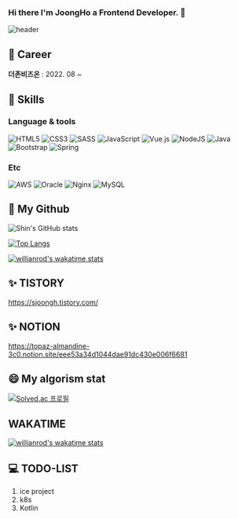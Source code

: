 ### Hi there I'm JoongHo a Frontend Developer. 👋

<!--
**sjoongh/sjoongh** is a ✨ _special_ ✨ repository because its `README.md` (this file) appears on your GitHub profile.

Here are some ideas to get you started:

- 🔭 I’m currently working on ...
- 🌱 I’m currently learning ...
- 👯 I’m looking to collaborate on ...
- 🤔 I’m looking for help with ...
- 💬 Ask me about ...
- 📫 How to reach me: ...
- 😄 Pronouns: ...
- ⚡ Fun fact: 
-->
![header](https://capsule-render.vercel.app/api?type=slice&color=auto&height=300&section=header&text=JoongHoShin&fontSize=90)

## 🔭 Career
**더존비즈온** : 2022. 08 ~

## 🎯 Skills
### Language & tools
![HTML5](https://img.shields.io/badge/html5-%23E34F26.svg?style=for-the-badge&logo=html5&logoColor=white)
![CSS3](https://img.shields.io/badge/css3-%231572B6.svg?style=for-the-badge&logo=css3&logoColor=white)
![SASS](https://img.shields.io/badge/SASS-hotpink.svg?style=for-the-badge&logo=SASS&logoColor=white)
![JavaScript](https://img.shields.io/badge/javascript-%23323330.svg?style=for-the-badge&logo=javascript&logoColor=%23F7DF1E)
![Vue.js](https://img.shields.io/badge/vuejs-%2335495e.svg?style=for-the-badge&logo=vuedotjs&logoColor=%234FC08D)
![NodeJS](https://img.shields.io/badge/node.js-6DA55F?style=for-the-badge&logo=node.js&logoColor=white)
![Java](https://img.shields.io/badge/java-%23ED8B00.svg?style=for-the-badge&logo=java&logoColor=white)
![Bootstrap](https://img.shields.io/badge/bootstrap-blueviolet?style=for-the-badge&logo=bootstrap&logoColor=#7952B3)
![Spring](https://img.shields.io/badge/-spring-green?style=for-the-badge&logo=spring&logoColor=white)

### Etc
![AWS](https://img.shields.io/badge/AWS-%23FF9900.svg?style=for-the-badge&logo=amazon-aws&logoColor=white)
![Oracle](https://img.shields.io/badge/Oracle-F80000?style=for-the-badge&logo=oracle&logoColor=white)
![Nginx](https://img.shields.io/badge/nginx-%23009639.svg?style=for-the-badge&logo=nginx&logoColor=white)
![MySQL](https://img.shields.io/badge/mysql-%2300f.svg?style=for-the-badge&logo=mysql&logoColor=white)


## 🌱 My Github
![Shin's GitHub stats](https://github-readme-stats.vercel.app/api?username=sjoongh&count_private=true)

[![Top Langs](https://github-readme-stats.vercel.app/api/top-langs/?username=sjoongh&langs_count=10&layout=compact&theme=white)](https://github.com/sjoongh/sjoongh)

[![willianrod's wakatime stats](https://github-readme-stats.vercel.app/api/wakatime?username=sjoongh)](https://github.com/anuraghazra/github-readme-stats)

## ✨ TISTORY
https://sjoongh.tistory.com/

## ✨ NOTION
https://topaz-almandine-3c0.notion.site/eee53a34d1044dae91dc430e006f6681

## 😄 My algorism stat
[![Solved.ac
프로필](http://mazassumnida.wtf/api/v2/generate_badge?boj=az45687)](https://solved.ac/az45687)

## WAKATIME
[![willianrod's wakatime stats](https://github-readme-stats.vercel.app/api/wakatime?username=[az45687@naver.com])](https://wakatime.com/@jogilsang)

## 💻 TODO-LIST
1. ice project
2. k8s
3. Kotlin
